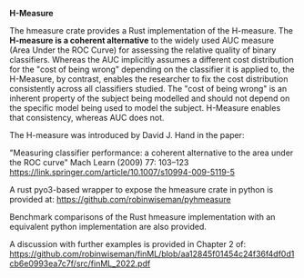 **H-Measure**

The hmeasure crate provides a Rust implementation of the H-measure. The **H-measure is a coherent alternative**
to the widely used AUC measure (Area Under the ROC Curve) for assessing the relative quality
of binary classifiers. Whereas the AUC implicitly assumes a different cost distribution for the
"cost of being wrong" depending on the classifier it is applied to, the H-Measure, by contrast, enables
the researcher to fix the cost distribution consistently across all classifiers studied. The "cost of
being wrong" is an inherent property of the subject being modelled and should not depend on the
specific model being used to model the subject. H-Measure enables that consistency, whereas AUC does not.

The H-measure was introduced by David J. Hand in the paper:

"Measuring classifier performance: a coherent alternative to the area under the ROC curve"
Mach Learn (2009) 77: 103–123
<https://link.springer.com/article/10.1007/s10994-009-5119-5>

A rust pyo3-based wrapper to expose the hmeasure crate in python is provided at:
<https://github.com/robinwiseman/pyhmeasure>

Benchmark comparisons of the Rust hmeasure implementation with 
an equivalent python implementation are also provided.

A discussion with further examples is provided in Chapter 2 of:
<https://github.com/robinwiseman/finML/blob/aa12845f01454c24f36f4df0d1cb6e0993ea7c7f/src/finML_2022.pdf>